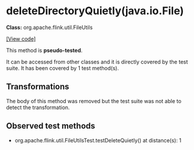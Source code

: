 # deleteDirectoryQuietly(java.io.File)

**Class:** org.apache.flink.util.FileUtils

[[View code]](https://github.com/apache/flink/blob/740f711c4ec9c4b7cdefd01c9f64857c345a68a1/flink-core/src/main/java//org/apache/flink/util/FileUtils.java#L181)

This method is **pseudo-tested**.


It can be accessed from other classes and it is directly covered by the test suite. 
It has been covered by 1 test method(s).

## Transformations

The body of this method was removed but the test suite was not able to detect the transformation.



## Observed test methods

* org.apache.flink.util.FileUtilsTest.testDeleteQuietly() at distance(s): 1

